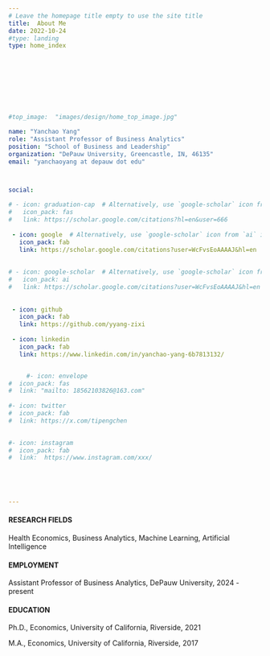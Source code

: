 ```yaml
---
# Leave the homepage title empty to use the site title
title:  About Me
date: 2022-10-24
#type: landing
type: home_index






   


#top_image:  "images/design/home_top_image.jpg"

name: "Yanchao Yang"
role: "Assistant Professor of Business Analytics"
position: "School of Business and Leadership"
organization: "DePauw University, Greencastle, IN, 46135"
email: "yanchaoyang at depauw dot edu"



social:

# - icon: graduation-cap  # Alternatively, use `google-scholar` icon from `ai` icon pack
#   icon_pack: fas
#   link: https://scholar.google.com/citations?hl=en&user=666
  
 - icon: google  # Alternatively, use `google-scholar` icon from `ai` icon pack
   icon_pack: fab
   link: https://scholar.google.com/citations?user=WcFvsEoAAAAJ&hl=en
  
    
# - icon: google-scholar  # Alternatively, use `google-scholar` icon from `ai` icon pack
#   icon_pack: ai
#   link: https://scholar.google.com/citations?user=WcFvsEoAAAAJ&hl=en
  
  
 - icon: github
   icon_pack: fab
   link: https://github.com/yyang-zixi 
   
 - icon: linkedin
   icon_pack: fab
   link: https://www.linkedin.com/in/yanchao-yang-6b7813132/


     #- icon: envelope
#  icon_pack: fas
#  link: "mailto: 18562103826@163.com"
  
#- icon: twitter
#  icon_pack: fab
#  link: https://x.com/tipengchen

  
#- icon: instagram
#  icon_pack: fab
#  link:  https://www.instagram.com/xxx/
  

    

 
---
```



#### RESEARCH FIELDS

Health Economics, Business Analytics, Machine Learning, Artificial Intelligence

#### EMPLOYMENT

Assistant Professor of Business Analytics, DePauw University, 	2024 - present

#### EDUCATION

Ph.D., Economics, University of California, Riverside, 2021     

M.A., Economics, University of California, Riverside, 2017



